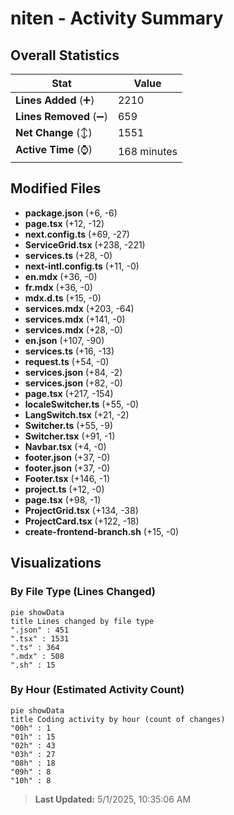 # niten - Activity Summary 

## Overall Statistics

| Stat                   | Value                                                             |
| ---------------------- | ----------------------------------------------------------------- |
| **Lines Added** (➕)   | 2210                                          |
| **Lines Removed** (➖) | 659                                        |
| **Net Change** (↕)    | 1551                |
| **Active Time** (⌚)   | 168 minutes |


## Modified Files
- **package.json** (+6, -6)
- **page.tsx** (+12, -12)
- **next.config.ts** (+69, -27)
- **ServiceGrid.tsx** (+238, -221)
- **services.ts** (+28, -0)
- **next-intl.config.ts** (+11, -0)
- **en.mdx** (+36, -0)
- **fr.mdx** (+36, -0)
- **mdx.d.ts** (+15, -0)
- **services.mdx** (+203, -64)
- **services.mdx** (+141, -0)
- **services.mdx** (+28, -0)
- **en.json** (+107, -90)
- **services.ts** (+16, -13)
- **request.ts** (+54, -0)
- **services.json** (+84, -2)
- **services.json** (+82, -0)
- **page.tsx** (+217, -154)
- **localeSwitcher.ts** (+55, -0)
- **LangSwitch.tsx** (+21, -2)
- **Switcher.ts** (+55, -9)
- **Switcher.tsx** (+91, -1)
- **Navbar.tsx** (+4, -0)
- **footer.json** (+37, -0)
- **footer.json** (+37, -0)
- **Footer.tsx** (+146, -1)
- **project.ts** (+12, -0)
- **page.tsx** (+98, -1)
- **ProjectGrid.tsx** (+134, -38)
- **ProjectCard.tsx** (+122, -18)
- **create-frontend-branch.sh** (+15, -0)

## Visualizations

### By File Type (Lines Changed)

```mermaid
pie showData
title Lines changed by file type
".json" : 451
".tsx" : 1531
".ts" : 364
".mdx" : 508
".sh" : 15
```

### By Hour (Estimated Activity Count)

```mermaid
pie showData
title Coding activity by hour (count of changes)
"00h" : 1
"01h" : 15
"02h" : 43
"03h" : 27
"08h" : 18
"09h" : 8
"10h" : 8
```


> **Last Updated:** 5/1/2025, 10:35:06 AM